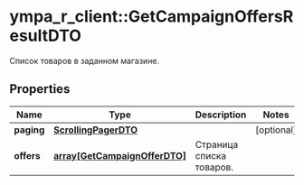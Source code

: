 # ympa_r_client::GetCampaignOffersResultDTO

Список товаров в заданном магазине.

## Properties
Name | Type | Description | Notes
------------ | ------------- | ------------- | -------------
**paging** | [**ScrollingPagerDTO**](ScrollingPagerDTO.md) |  | [optional] 
**offers** | [**array[GetCampaignOfferDTO]**](GetCampaignOfferDTO.md) | Страница списка товаров. | 


